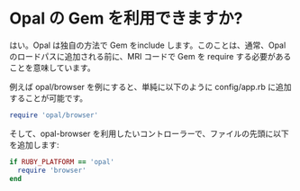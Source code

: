 # Opal の Gem を利用できますか?

はい。Opal は独自の方法で Gem をinclude します。このことは、通常、Opal のロードパスに追加される前に、MRI コードで Gem を require する必要があることを意味しています。

例えば opal/browser を例にすると、単純に以下のように config/app.rb に追加することが可能です。

```ruby
require 'opal/browser'
```

そして、opal-browser を利用したいコントローラーで、ファイルの先頭に以下を追加します:

```ruby
if RUBY_PLATFORM == 'opal'
  require 'browser'
end
```
